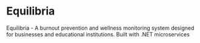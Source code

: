 # Equilibria
Equilibria - A burnout prevention and wellness monitoring system designed for businesses and educational institutions. Built with .NET microservices
